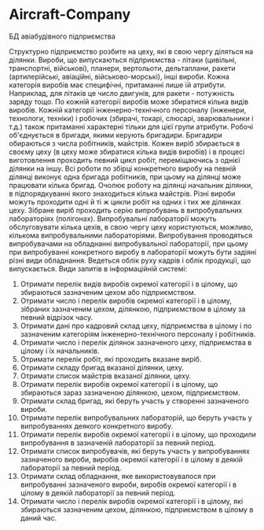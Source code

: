 # Aircraft-Company
БД авіабудівного підприємства

Структурно підприємство розбите на цеху, які в свою чергу діляться на ділянки. Вироби, що випускаються підприємства - літаки (цивільні, транспортні, військові), планери, вертольоти, дельтаплани, ракети (артилерійські, авіаційні, військово-морські), інші вироби. Кожна категорія виробів має специфічні, притаманні лише їй атрибути. Наприклад, для літаків це число двигунів, для ракети - потужність заряду тощо. По кожній категорії виробів може збиратися кілька видів виробів. Кожній категорії інженерно-технічного персоналу (інженери, технологи, техніки) і робочих (збирачі, токарі, слюсарі, зварювальники і т.д.) також притаманні характерні тільки для цієї групи атрибути. Робочі об'єднується в бригади, якими керують бригадири. Бригадири обираються з числа робітників, майстрів.
Кожен виріб збирається в своєму цеху (в цеху може збиратися кілька видів виробів) і в процесі виготовлення проходить певний цикл робіт, переміщаючись з однієї ділянки на іншу. Всі роботи по збірці конкретного виробу на певній ділянці виконує одна бригада робітників, при цьому на ділянці може працювати кілька бригад. Очолює роботу на ділянці начальник ділянки, в підпорядкуванні якого знаходиться кілька майстрів. Різні вироби можуть проходити одні й ті ж цикли робіт на одних і тих же ділянках цеху.
Зібране виріб проходить серію випробувань в випробувальних лабораторіях (полігонах). Випробувальні лабораторії можуть обслуговувати кілька цехів, в свою чергу цеху користуються, можливо, кількома випробувальними лабораторіями. Випробування проводяться випробувачами на обладнанні випробувальної лабораторії, при цьому при випробуванні конкретного виробу в лабораторії можуть бути задіяні різні види обладнання.
Ведеться облік руху кадрів і облік продукції, що випускається. 
Види запитів в інформаційній системі: 
1.	Отримати перелік видів виробів окремої категорії і в цілому, що збираються зазначеним цехом або підприємством. 
2.	Отримати число і перелік виробів окремої категорії і в цілому, зібраних зазначеним цехом, ділянкою, підприємством в цілому за певний відрізок часу. 
3.	Отримати дані про кадровий склад цеху, підприємства в цілому і по зазначеним категоріям інженерно-технічного персоналу і робітників. 
4.	Отримати число і перелік ділянок зазначеного цеху, підприємства в цілому і їх начальників. 
5.	Отримати перелік робіт, які проходить вказане виріб. 
6.	Отримати складу бригад вказаної ділянки, цеху. 
7.	Отримати список майстрів вказаної ділянки, цеху. 
8.	Отримати перелік виробів окремої категорії і в цілому, що збираються зараз зазначеною ділянкою, цехом, підприємством. 
9.	Отримати склад бригад, які беруть участь у створенні зазначеного вироби. 
10.	Отримати перелік випробувальних лабораторій, що беруть участь у випробуваннях деякого конкретного виробу. 
11.	Отримати перелік виробів окремої категорії і в цілому, що проходили випробування в зазначеній лабораторії за певний період. 
12.	Отримати список випробувачів, які беруть участь у випробуваннях зазначеного вироби, виробів окремої категорії і в цілому в деякій лабораторії за певний період. 
13.	Отримати склад обладнання, яке використовувалося при випробуванні зазначеного вироби, виробів окремої категорії і в цілому в деякій лабораторії за певний період. 
14.	Отримати число і перелік виробів окремої категорії і в цілому, які збираються зазначеним цехом, ділянкою, підприємством в цілому в даний час.
